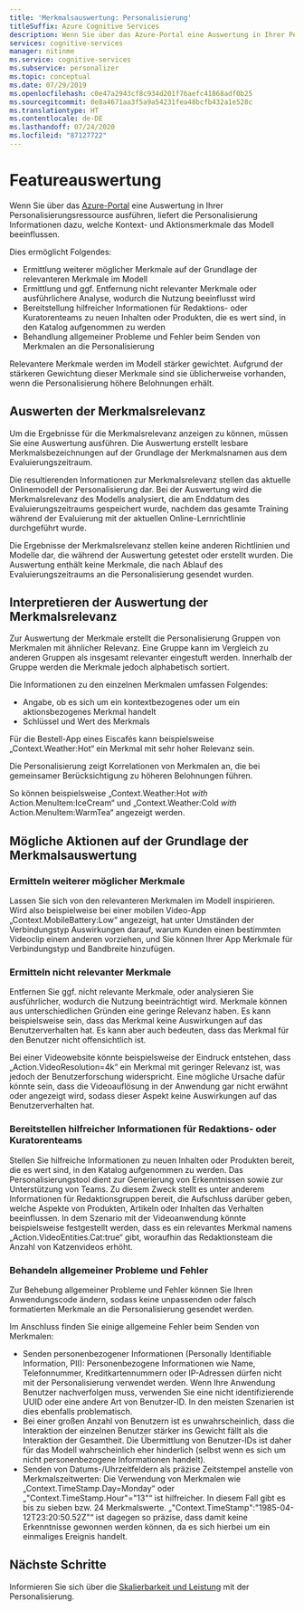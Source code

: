 ```yaml
---
title: 'Merkmalsauswertung: Personalisierung'
titleSuffix: Azure Cognitive Services
description: Wenn Sie über das Azure-Portal eine Auswertung in Ihrer Personalisierungsressource ausführen, liefert die Personalisierung Informationen dazu, welche Kontext- und Aktionsmerkmale das Modell beeinflussen.
services: cognitive-services
manager: nitinme
ms.service: cognitive-services
ms.subservice: personalizer
ms.topic: conceptual
ms.date: 07/29/2019
ms.openlocfilehash: c0e47a2943cf8c934d201f76aefc41868adf0b25
ms.sourcegitcommit: 0e8a4671aa3f5a9a54231fea48bcfb432a1e528c
ms.translationtype: HT
ms.contentlocale: de-DE
ms.lasthandoff: 07/24/2020
ms.locfileid: "87127722"
---
```

# <a name="feature-evaluation"></a>Featureauswertung

Wenn Sie über das [Azure-Portal](https://portal.azure.com) eine Auswertung in Ihrer Personalisierungsressource ausführen, liefert die Personalisierung Informationen dazu, welche Kontext- und Aktionsmerkmale das Modell beeinflussen. 

Dies ermöglicht Folgendes:

* Ermittlung weiterer möglicher Merkmale auf der Grundlage der relevanteren Merkmale im Modell
* Ermittlung und ggf. Entfernung nicht relevanter Merkmale oder ausführlichere Analyse, wodurch die Nutzung beeinflusst wird
* Bereitstellung hilfreicher Informationen für Redaktions- oder Kuratorenteams zu neuen Inhalten oder Produkten, die es wert sind, in den Katalog aufgenommen zu werden
* Behandlung allgemeiner Probleme und Fehler beim Senden von Merkmalen an die Personalisierung

Relevantere Merkmale werden im Modell stärker gewichtet. Aufgrund der stärkeren Gewichtung dieser Merkmale sind sie üblicherweise vorhanden, wenn die Personalisierung höhere Belohnungen erhält.

## <a name="getting-feature-importance-evaluation"></a>Auswerten der Merkmalsrelevanz

Um die Ergebnisse für die Merkmalsrelevanz anzeigen zu können, müssen Sie eine Auswertung ausführen. Die Auswertung erstellt lesbare Merkmalsbezeichnungen auf der Grundlage der Merkmalsnamen aus dem Evaluierungszeitraum.

Die resultierenden Informationen zur Merkmalsrelevanz stellen das aktuelle Onlinemodell der Personalisierung dar. Bei der Auswertung wird die Merkmalsrelevanz des Modells analysiert, die am Enddatum des Evaluierungszeitraums gespeichert wurde, nachdem das gesamte Training während der Evaluierung mit der aktuellen Online-Lernrichtlinie durchgeführt wurde. 

Die Ergebnisse der Merkmalsrelevanz stellen keine anderen Richtlinien und Modelle dar, die während der Auswertung getestet oder erstellt wurden.  Die Auswertung enthält keine Merkmale, die nach Ablauf des Evaluierungszeitraums an die Personalisierung gesendet wurden.

## <a name="how-to-interpret-the-feature-importance-evaluation"></a>Interpretieren der Auswertung der Merkmalsrelevanz

Zur Auswertung der Merkmale erstellt die Personalisierung Gruppen von Merkmalen mit ähnlicher Relevanz. Eine Gruppe kann im Vergleich zu anderen Gruppen als insgesamt relevanter eingestuft werden. Innerhalb der Gruppe werden die Merkmale jedoch alphabetisch sortiert.

Die Informationen zu den einzelnen Merkmalen umfassen Folgendes:

* Angabe, ob es sich um ein kontextbezogenes oder um ein aktionsbezogenes Merkmal handelt
* Schlüssel und Wert des Merkmals

Für die Bestell-App eines Eiscafés kann beispielsweise „Context.Weather:Hot“ ein Merkmal mit sehr hoher Relevanz sein.

Die Personalisierung zeigt Korrelationen von Merkmalen an, die bei gemeinsamer Berücksichtigung zu höheren Belohnungen führen.

So können beispielsweise „Context.Weather:Hot *with* Action.MenuItem:IceCream“ und „Context.Weather:Cold *with* Action.MenuItem:WarmTea“ angezeigt werden.

## <a name="actions-you-can-take-based-on-feature-evaluation"></a>Mögliche Aktionen auf der Grundlage der Merkmalsauswertung

### <a name="imagine-additional-features-you-could-use"></a>Ermitteln weiterer möglicher Merkmale

Lassen Sie sich von den relevanteren Merkmalen im Modell inspirieren. Wird also beispielweise bei einer mobilen Video-App „Context.MobileBattery:Low“ angezeigt, hat unter Umständen der Verbindungstyp Auswirkungen darauf, warum Kunden einen bestimmten Videoclip einem anderen vorziehen, und Sie können Ihrer App Merkmale für Verbindungstyp und Bandbreite hinzufügen.

### <a name="see-what-features-are-not-important"></a>Ermitteln nicht relevanter Merkmale

Entfernen Sie ggf. nicht relevante Merkmale, oder analysieren Sie ausführlicher, wodurch die Nutzung beeinträchtigt wird. Merkmale können aus unterschiedlichen Gründen eine geringe Relevanz haben. Es kann beispielsweise sein, dass das Merkmal keine Auswirkungen auf das Benutzerverhalten hat. Es kann aber auch bedeuten, dass das Merkmal für den Benutzer nicht offensichtlich ist. 

Bei einer Videowebsite könnte beispielsweise der Eindruck entstehen, dass „Action.VideoResolution=4k“ ein Merkmal mit geringer Relevanz ist, was jedoch der Benutzerforschung widerspricht. Eine mögliche Ursache dafür könnte sein, dass die Videoauflösung in der Anwendung gar nicht erwähnt oder angezeigt wird, sodass dieser Aspekt keine Auswirkungen auf das Benutzerverhalten hat.

### <a name="provide-guidance-to-editorial-or-curation-teams"></a>Bereitstellen hilfreicher Informationen für Redaktions- oder Kuratorenteams

Stellen Sie hilfreiche Informationen zu neuen Inhalten oder Produkten bereit, die es wert sind, in den Katalog aufgenommen zu werden. Das Personalisierungstool dient zur Generierung von Erkenntnissen sowie zur Unterstützung von Teams. Zu diesem Zweck stellt es unter anderem Informationen für Redaktionsgruppen bereit, die Aufschluss darüber geben, welche Aspekte von Produkten, Artikeln oder Inhalten das Verhalten beeinflussen. In dem Szenario mit der Videoanwendung könnte beispielsweise festgestellt werden, dass es ein relevantes Merkmal namens „Action.VideoEntities.Cat:true“ gibt, woraufhin das Redaktionsteam die Anzahl von Katzenvideos erhöht.

### <a name="troubleshoot-common-problems-and-mistakes"></a>Behandeln allgemeiner Probleme und Fehler

Zur Behebung allgemeiner Probleme und Fehler können Sie Ihren Anwendungscode ändern, sodass keine unpassenden oder falsch formatierten Merkmale an die Personalisierung gesendet werden. 

Im Anschluss finden Sie einige allgemeine Fehler beim Senden von Merkmalen:

* Senden personenbezogener Informationen (Personally Identifiable Information, PII): Personenbezogene Informationen wie Name, Telefonnummer, Kreditkartennummern oder IP-Adressen dürfen nicht mit der Personalisierung verwendet werden. Wenn Ihre Anwendung Benutzer nachverfolgen muss, verwenden Sie eine nicht identifizierende UUID oder eine andere Art von Benutzer-ID. In den meisten Szenarien ist dies ebenfalls problematisch.
* Bei einer großen Anzahl von Benutzern ist es unwahrscheinlich, dass die Interaktion der einzelnen Benutzer stärker ins Gewicht fällt als die Interaktion der Gesamtheit. Die Übermittlung von Benutzer-IDs ist daher für das Modell wahrscheinlich eher hinderlich (selbst wenn es sich um nicht personenbezogene Informationen handelt).
* Senden von Datums-/Uhrzeitfeldern als präzise Zeitstempel anstelle von Merkmalszeitwerten: Die Verwendung von Merkmalen wie „Context.TimeStamp.Day=Monday“ oder „"Context.TimeStamp.Hour"="13"“ ist hilfreicher. In diesem Fall gibt es bis zu sieben bzw. 24 Merkmalswerte. „"Context.TimeStamp":"1985-04-12T23:20:50.52Z"“ ist dagegen so präzise, dass damit keine Erkenntnisse gewonnen werden können, da es sich hierbei um ein einmaliges Ereignis handelt.

## <a name="next-steps"></a>Nächste Schritte

Informieren Sie sich über die [Skalierbarkeit und Leistung](concepts-scalability-performance.md) mit der Personalisierung.

